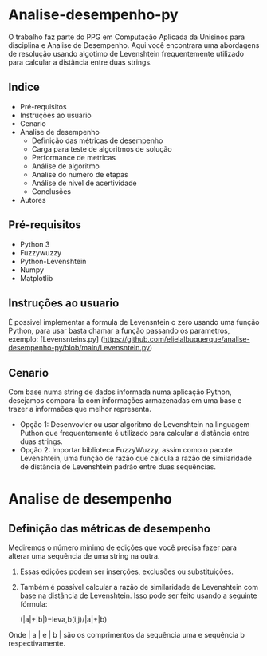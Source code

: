 # Analise-desempenho-py
O trabalho faz parte do PPG em Computação Aplicada da Unisinos para disciplina e Analise de Desempenho. 
Aqui você encontrara uma abordagens de resolução usando algotimo de Levenshtein frequentemente utilizado para calcular a distância entre duas strings.

## Indice
- Pré-requisitos
- Instruções ao usuario
- Cenario
- Analise de desempenho
  - Definição das métricas de desempenho
  - Carga para teste de algoritmos de solução
  - Performance de metricas
  - Análise de algoritmo
   - Analise do numero de etapas
   - Análise de nivel de acertividade
   - Conclusões
- Autores

## Pré-requisitos
   - Python 3
   - Fuzzywuzzy
   - Python-Levenshtein
   - Numpy
   - Matplotlib

## Instruções ao usuario
É possivel implementar a formula de Levensntein o zero usando uma função Python, para usar basta chamar a função passando os parametros, exemplo: [Levensnteins.py] (https://github.com/elielalbuquerque/analise-desempenho-py/blob/main/Levensntein.py)

## Cenario
Com base numa string de dados informada numa aplicação Python, desejamos compara-la com informações armazenadas em uma base e trazer a informaões que melhor representa.
  - Opção 1: Desenvovler ou usar algoritmo de Levenshtein na linguagem Puthon que frequentemente é utilizado para calcular a distância entre duas strings.
  - Opção 2: Importar biblioteca FuzzyWuzzy, assim como o pacote Levenshtein, uma função de razão que calcula a razão de similaridade de distância de Levenshtein padrão entre duas sequências.
  
# Analise de desempenho
## Definição das métricas de desempenho
Mediremos o número mínimo de edições que você precisa fazer para alterar uma sequência de uma string na outra. 
1. Essas edições podem ser inserções, exclusões ou substituições.
2. Também é possível calcular a razão de similaridade de Levenshtein com base na distância de Levenshtein. 
Isso pode ser feito usando a seguinte fórmula:

     (|a|+|b|)−leva,b(i,j)/|a|+|b)
     
Onde | a | e | b | são os comprimentos da sequência uma e sequência b respectivamente.



  
